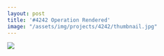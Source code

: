 ```yaml
---
layout: post
title: '#4242 Operation Rendered'
image: "/assets/img/projects/4242/thumbnail.jpg"
---
```


<img src="/assets/img/projects/4242/full.jpg">